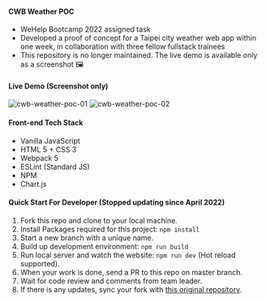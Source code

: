 #### CWB Weather POC
- WeHelp Bootcamp 2022 assigned task
- Developed a proof of concept for a Taipei city weather web app within one week, in collaboration with three fellow fullstack trainees
- This repository is no longer maintained. The live demo is available only as a screenshot 🖼

#### Live Demo (Screenshot only)
![cwb-weather-poc-01](https://github.com/yuzunekoayu/cwb-weather-poc/assets/45845170/d5fc0df0-02c2-45ef-aa4d-f18ba5dbacc7)
![cwb-weather-poc-02](https://github.com/yuzunekoayu/cwb-weather-poc/assets/45845170/ab9a7a7e-507d-4e16-86fb-07bdc3deb6dd)

#### Front-end Tech Stack
- Vanilla JavaScript
- HTML 5 + CSS 3
- Webpack 5
- ESLint (Standard JS)
- NPM
- Chart.js

#### Quick Start For Developer (Stopped updating since April 2022)
1. Fork this repo and clone to your local machine.
2. Install Packages required for this project: `npm install`
3. Start a new branch with a unique name.
4. Build up development environment: `npm run build`
5. Run local server and watch the website: `npm run dev` (Hot reload supported).
6. When your work is done, send a PR to this repo on master branch.
7. Wait for code review and comments from team leader.
8. If there is any updates, sync your fork with [this original repository](https://github.com/yuzunekoayu/cwb-weather-poc).
